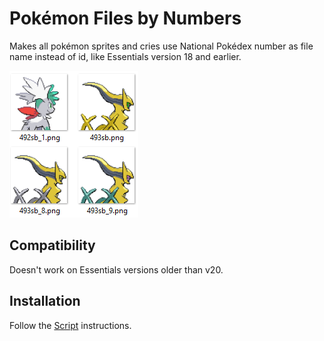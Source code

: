 # Pokémon Files by Numbers
Makes all pokémon sprites and cries use National Pokédex number as file name instead of id, like Essentials version 18 and earlier.

![](Screens/image.png)

## Compatibility
Doesn't work on Essentials versions older than v20.

## Installation
Follow the [Script](/Script.rb) instructions.